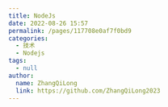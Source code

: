 ```yaml
---
title: NodeJs
date: 2022-08-26 15:57
permalink: /pages/117708e0af7f0bd9
categories:
  - 技术
  - Nodejs
tags:
  - null
author:
  name: ZhangQiLong
  link: https://github.com/ZhangQiLong2023
---
```

